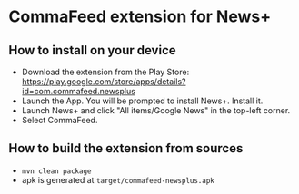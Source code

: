 CommaFeed extension for News+
=============================

How to install on your device
-----------------------------

- Download the extension from the Play Store: https://play.google.com/store/apps/details?id=com.commafeed.newsplus
- Launch the App. You will be prompted to install News+. Install it.
- Launch News+ and click "All items/Google News" in the top-left corner. 
- Select CommaFeed.



How to build the extension from sources
---------------------------------------

- `mvn clean package`
- apk is generated at `target/commafeed-newsplus.apk`
